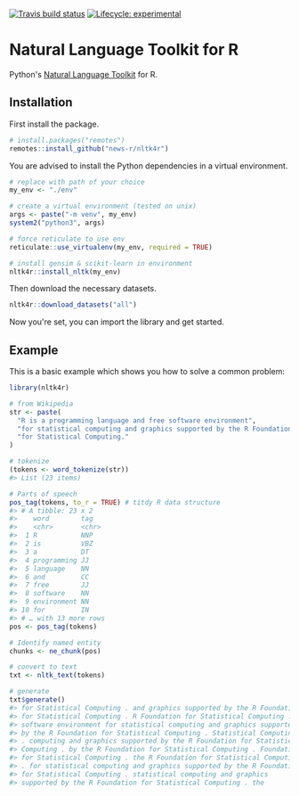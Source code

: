 
<!-- README.md is generated from README.Rmd. Please edit that file -->
<!-- badges: start -->
[![Travis build status](https://travis-ci.org/news-r/nltk4r.svg?branch=master)](https://travis-ci.org/news-r/nltk4r) [![Lifecycle: experimental](https://img.shields.io/badge/lifecycle-experimental-orange.svg)](https://www.tidyverse.org/lifecycle/#experimental) <!-- badges: end -->

Natural Language Toolkit for R
==============================

Python's [Natural Language Toolkit](https://www.nltk.org/) for R.

Installation
------------

First install the package.

``` r
# install.packages("remotes")
remotes::install_github("news-r/nltk4r")
```

You are advised to install the Python dependencies in a virtual environment.

``` r
# replace with path of your choice
my_env <- "./env"

# create a virtual environment (tested on unix)
args <- paste("-m venv", my_env)
system2("python3", args) 

# force reticulate to use env
reticulate::use_virtualenv(my_env, required = TRUE)

# install gensim & scikit-learn in environment
nltk4r::install_nltk(my_env) 
```

Then download the necessary datasets.

``` r
nltk4r::download_datasets("all")
```

Now you're set, you can import the library and get started.

Example
-------

This is a basic example which shows you how to solve a common problem:

``` r
library(nltk4r)

# from Wikipedia
str <- paste(
  "R is a programming language and free software environment",
  "for statistical computing and graphics supported by the R Foundation",
  "for Statistical Computing."
)

# tokenize
(tokens <- word_tokenize(str))
#> List (23 items)

# Parts of speech
pos_tag(tokens, to_r = TRUE) # titdy R data structure
#> # A tibble: 23 x 2
#>    word        tag  
#>    <chr>       <chr>
#>  1 R           NNP  
#>  2 is          VBZ  
#>  3 a           DT   
#>  4 programming JJ   
#>  5 language    NN   
#>  6 and         CC   
#>  7 free        JJ   
#>  8 software    NN   
#>  9 environment NN   
#> 10 for         IN   
#> # … with 13 more rows
pos <- pos_tag(tokens)

# Identify named entity
chunks <- ne_chunk(pos)

# convert to text
txt <- nltk_text(tokens)

# generate
txt$generate()
#> for Statistical Computing . and graphics supported by the R Foundation
#> for Statistical Computing . R Foundation for Statistical Computing .
#> software environment for statistical computing and graphics supported
#> by the R Foundation for Statistical Computing . Statistical Computing
#> . computing and graphics supported by the R Foundation for Statistical
#> Computing . by the R Foundation for Statistical Computing . Foundation
#> for Statistical Computing . the R Foundation for Statistical Computing
#> . for statistical computing and graphics supported by the R Foundation
#> for Statistical Computing . statistical computing and graphics
#> supported by the R Foundation for Statistical Computing . the
```
